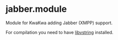 # jabber.module
Module for KwaKwa adding Jabber (XMPP) support.

For compilation you need to have [libvstring](https://github.com/widelec-BB/libvstring) installed.

